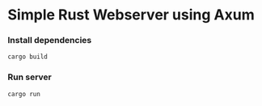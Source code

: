 # Simple Rust Webserver using Axum

### Install dependencies

```
cargo build
```

### Run server

```
cargo run
```
